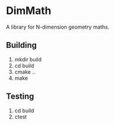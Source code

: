 # DimMath

A library for N-dimension geometry maths.

## Building

1. mkdir build
2. cd build
3. cmake ..
4. make

## Testing

1. cd build
2. ctest
